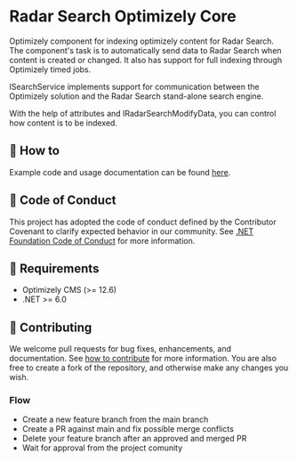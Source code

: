 # Radar Search Optimizely Core
Optimizely component for indexing optimizely content for Radar Search. The component's task is to automatically send data to Radar Search when content is created or changed. It also has support for full indexing through Optimizely timed jobs.

ISearchService implements support for communication between the Optimizely solution and the Radar Search stand-alone search engine.

With the help of attributes and IRadarSearchModifyData, you can control how content is to be indexed.

## :toolbox: How to
Example code and usage documentation can be found [here](/RadarSearchOptimizely/README.md).

## :scroll: Code of Conduct

This project has adopted the code of conduct defined by the Contributor Covenant to clarify expected behavior in our community. See [.NET Foundation Code of Conduct](https://dotnetfoundation.org/about/code-of-conduct) for more information.

## :space_invader: Requirements
- Optimizely CMS (>= 12.6) 
-  .NET >= 6.0
  
## :wave: Contributing
We welcome pull requests for bug fixes, enhancements, and documentation. See [how to contribute](./Contributing.md) for more information. You are also free to create a fork of the repository, and otherwise make any changes you wish.

### Flow

- Create a new feature branch from the main branch
- Create a PR against main and fix possible merge conflicts
- Delete your feature branch after an approved and merged PR
- Wait for approval from the project comunity
